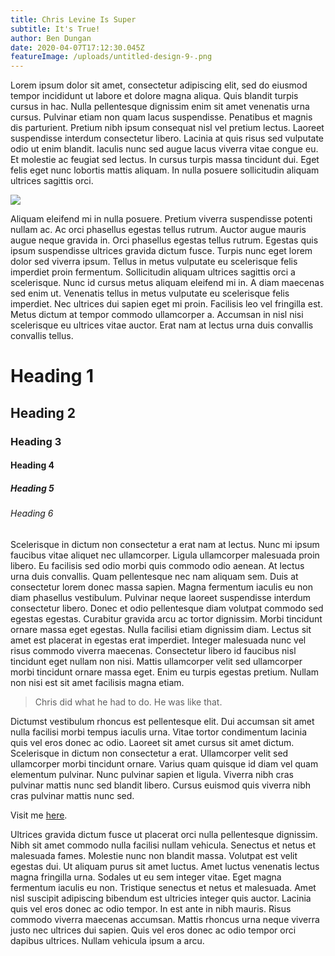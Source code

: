 ```yaml
---
title: Chris Levine Is Super
subtitle: It's True!
author: Ben Dungan
date: 2020-04-07T17:12:30.045Z
featureImage: /uploads/untitled-design-9-.png
---
```

Lorem ipsum dolor sit amet, consectetur adipiscing elit, sed do eiusmod tempor incididunt ut labore et dolore magna aliqua. Quis blandit turpis cursus in hac. Nulla pellentesque dignissim enim sit amet venenatis urna cursus. Pulvinar etiam non quam lacus suspendisse. Penatibus et magnis dis parturient. Pretium nibh ipsum consequat nisl vel pretium lectus. Laoreet suspendisse interdum consectetur libero. Lacinia at quis risus sed vulputate odio ut enim blandit. Iaculis nunc sed augue lacus viverra vitae congue eu. Et molestie ac feugiat sed lectus. In cursus turpis massa tincidunt dui. Eget felis eget nunc lobortis mattis aliquam. In nulla posuere sollicitudin aliquam ultrices sagittis orci.

![](/uploads/ben-roasting-marsmallows.png)

Aliquam eleifend mi in nulla posuere. Pretium viverra suspendisse potenti nullam ac. Ac orci phasellus egestas tellus rutrum. Auctor augue mauris augue neque gravida in. Orci phasellus egestas tellus rutrum. Egestas quis ipsum suspendisse ultrices gravida dictum fusce. Turpis nunc eget lorem dolor sed viverra ipsum. Tellus in metus vulputate eu scelerisque felis imperdiet proin fermentum. Sollicitudin aliquam ultrices sagittis orci a scelerisque. Nunc id cursus metus aliquam eleifend mi in. A diam maecenas sed enim ut. Venenatis tellus in metus vulputate eu scelerisque felis imperdiet. Nec ultrices dui sapien eget mi proin. Facilisis leo vel fringilla est. Metus dictum at tempor commodo ullamcorper a. Accumsan in nisl nisi scelerisque eu ultrices vitae auctor. Erat nam at lectus urna duis convallis convallis tellus.

# Heading 1

## Heading 2

### Heading 3

#### Heading 4

##### Heading 5

###### Heading 6

Scelerisque in dictum non consectetur a erat nam at lectus. Nunc mi ipsum faucibus vitae aliquet nec ullamcorper. Ligula ullamcorper malesuada proin libero. Eu facilisis sed odio morbi quis commodo odio aenean. At lectus urna duis convallis. Quam pellentesque nec nam aliquam sem. Duis at consectetur lorem donec massa sapien. Magna fermentum iaculis eu non diam phasellus vestibulum. Pulvinar neque laoreet suspendisse interdum consectetur libero. Donec et odio pellentesque diam volutpat commodo sed egestas egestas. Curabitur gravida arcu ac tortor dignissim. Morbi tincidunt ornare massa eget egestas. Nulla facilisi etiam dignissim diam. Lectus sit amet est placerat in egestas erat imperdiet. Integer malesuada nunc vel risus commodo viverra maecenas. Consectetur libero id faucibus nisl tincidunt eget nullam non nisi. Mattis ullamcorper velit sed ullamcorper morbi tincidunt ornare massa eget. Enim eu turpis egestas pretium. Nullam non nisi est sit amet facilisis magna etiam.

> Chris did what he had to do. He was like that.

Dictumst vestibulum rhoncus est pellentesque elit. Dui accumsan sit amet nulla facilisi morbi tempus iaculis urna. Vitae tortor condimentum lacinia quis vel eros donec ac odio. Laoreet sit amet cursus sit amet dictum. Scelerisque in dictum non consectetur a erat. Ullamcorper velit sed ullamcorper morbi tincidunt ornare. Varius quam quisque id diam vel quam elementum pulvinar. Nunc pulvinar sapien et ligula. Viverra nibh cras pulvinar mattis nunc sed blandit libero. Cursus euismod quis viverra nibh cras pulvinar mattis nunc sed.

Visit me [here](www.google.com).

Ultrices gravida dictum fusce ut placerat orci nulla pellentesque dignissim. Nibh sit amet commodo nulla facilisi nullam vehicula. Senectus et netus et malesuada fames. Molestie nunc non blandit massa. Volutpat est velit egestas dui. Ut aliquam purus sit amet luctus. Amet luctus venenatis lectus magna fringilla urna. Sodales ut eu sem integer vitae. Eget magna fermentum iaculis eu non. Tristique senectus et netus et malesuada. Amet nisl suscipit adipiscing bibendum est ultricies integer quis auctor. Lacinia quis vel eros donec ac odio tempor. In est ante in nibh mauris. Risus commodo viverra maecenas accumsan. Mattis rhoncus urna neque viverra justo nec ultrices dui sapien. Quis vel eros donec ac odio tempor orci dapibus ultrices. Nullam vehicula ipsum a arcu.